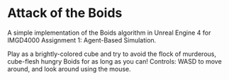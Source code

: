 # Attack of the Boids
A simple implementation of the Boids algorithm in Unreal Engine 4 for IMGD4000 Assignment 1: Agent-Based Simulation.

Play as a brightly-colored cube and try to avoid the flock of murderous, cube-flesh hungry Boids for as long as you can!
Controls: WASD to move around, and look around using the mouse.
